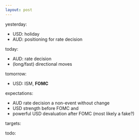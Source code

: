 ```yaml
---
layout: post
---
```


yesterday:

* USD: holiday
* AUD: positioning for rate decision


today:

* AUD: rate decision
* (long/fast) directional moves

tomorrow:

* USD: ISM, **FOMC**


expectations:

* AUD rate decision a non-event without change
* USD strength before FOMC and
* powerful USD devaluation after FOMC (most likely a fake?)


targets:


todo:

